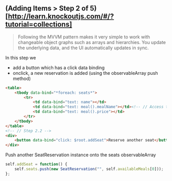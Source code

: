 ## (Adding Items > Step 2 of 5) [http://learn.knockoutjs.com/#/?tutorial=collections]
> Following the MVVM pattern makes it very simple to work with changeable object graphs such as arrays and hierarchies. You update the underlying data, and the UI automatically updates in sync.

In this step we
- add a button which has a click data binding
- onclick, a new reservation is added (using the observableArray push method)

```html
<table>
	<tbody data-bind="*foreach: seats*">
	    <tr>
	        <td data-bind="text: name"></td>
	        <td data-bind="text: meal().mealName"></td><!-- // Access the meal objects properties by invoking (meal is a ko observable) -->
	        <td data-bind="text: meal().price"></td>
	    </tr>
	</tbody>
</table>
<!-- // Step 2.2 -->
<div>
	<button data-bind="click: $root.addSeat">Reserve another seat</button>
</div>
```

Push another SeatReservation instance onto the seats observableArray

```javascript
self.addSeat = function() {
	self.seats.push(new SeatReservation("", self.availableMeals[0]));
};
```
